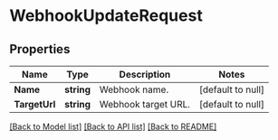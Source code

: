 # WebhookUpdateRequest

## Properties
Name | Type | Description | Notes
------------ | ------------- | ------------- | -------------
**Name** | **string** | Webhook name. | [default to null]
**TargetUrl** | **string** | Webhook target URL. | [default to null]

[[Back to Model list]](../README.md#documentation-for-models) [[Back to API list]](../README.md#documentation-for-api-endpoints) [[Back to README]](../README.md)


